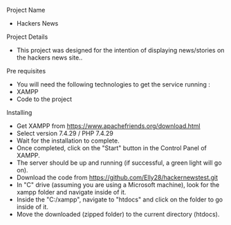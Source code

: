 Project Name
* Hackers News

Project Details
* This project was designed for the intention of displaying news/stories on the hackers news site..

Pre requisites
- You will need the following technologies to get the service running :
- XAMPP
- Code to the project

Installing
- Get XAMPP from https://www.apachefriends.org/download.html
- Select version 7.4.29 / PHP 7.4.29
- Wait for the installation to complete.
- Once completed, click on the "Start" button in the Control Panel of XAMPP.
- The server should be up and running (if successful, a green light will go on).
- Download the code from https://github.com/Elly28/hackernewstest.git
- In "C" drive (assuming you are using a Microsoft machine), look for the xampp folder and navigate inside of it.
- Inside the "C:/xampp", navigate to "htdocs" and click on the folder to go inside of it.
- Move the downloaded (zipped folder) to the current directory (htdocs).
